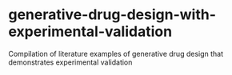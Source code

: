 # generative-drug-design-with-experimental-validation
Compilation of literature examples of generative drug design that demonstrates experimental validation
